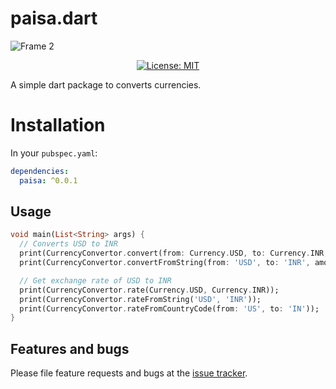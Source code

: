 # paisa.dart
![Frame 2](https://user-images.githubusercontent.com/18023153/198404390-87d406b9-9107-4b1d-bfe6-49d71f6bc3ab.png)
<center>
    <a href="https://opensource.org/licenses/MIT"><img src="https://img.shields.io/badge/license-MIT-purple.svg" alt="License: MIT"></a>
</center>

A simple dart package to converts currencies.
# Installation
In your `pubspec.yaml`:

```yaml
dependencies:
  paisa: ^0.0.1
```

## Usage

```dart
void main(List<String> args) {
  // Converts USD to INR
  print(CurrencyConvertor.convert(from: Currency.USD, to: Currency.INR, amount: 100));
  print(CurrencyConvertor.convertFromString(from: 'USD', to: 'INR', amount: 100));

  // Get exchange rate of USD to INR  
  print(CurrencyConvertor.rate(Currency.USD, Currency.INR));
  print(CurrencyConvertor.rateFromString('USD', 'INR'));
  print(CurrencyConvertor.rateFromCountryCode(from: 'US', to: 'IN'));
}
```

## Features and bugs

Please file feature requests and bugs at the [issue tracker][tracker].

[tracker]: https://github.com/icodelifee/paisa.dart/issues